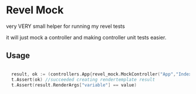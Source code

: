 Revel Mock
==========

very VERY small helper for running my revel tests

it will just mock a controller and making controller unit tests easier. 

Usage
-----

```go

  result, ok := (controllers.App{revel_mock.MockController("App","Index")}.Index()).(*revel.RenderTemplateResult)
  t.Assert(ok) //succeeded creating rendertemplate result
  t.Assert(result.RenderArgs["variable"] == value)

```
